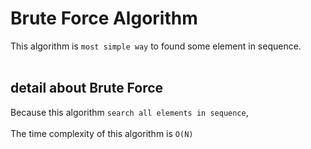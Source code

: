 # Brute Force Algorithm
This algorithm is `most simple way` to found some element in sequence. <br><br>

## detail about Brute Force
Because this algorithm `search all elements in sequence`, <br><br>
The time complexity of this algorithm is `O(N)`
